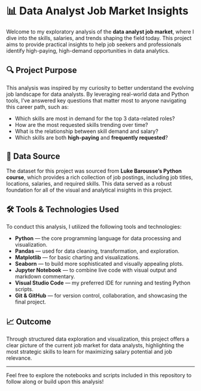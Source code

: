 # 📊 Data Analyst Job Market Insights

Welcome to my exploratory analysis of the **data analyst job market**, where I dive into the skills, salaries, and trends shaping the field today. This project aims to provide practical insights to help job seekers and professionals identify high-paying, high-demand opportunities in data analytics.

## 🔍 Project Purpose

This analysis was inspired by my curiosity to better understand the evolving job landscape for data analysts. By leveraging real-world data and Python tools, I’ve answered key questions that matter most to anyone navigating this career path, such as:

- Which skills are most in demand for the top 3 data-related roles?
- How are the most requested skills trending over time?
- What is the relationship between skill demand and salary?
- Which skills are both **high-paying** and **frequently requested**?

## 📁 Data Source

The dataset for this project was sourced from **Luke Barousse’s Python course**, which provides a rich collection of job postings, including job titles, locations, salaries, and required skills. This data served as a robust foundation for all of the visual and analytical insights in this project.

## 🛠️ Tools & Technologies Used

To conduct this analysis, I utilized the following tools and technologies:

- **Python** — the core programming language for data processing and visualization.
- **Pandas** — used for data cleaning, transformation, and exploration.
- **Matplotlib** — for basic charting and visualizations.
- **Seaborn** — to build more sophisticated and visually appealing plots.
- **Jupyter Notebook** — to combine live code with visual output and markdown commentary.
- **Visual Studio Code** — my preferred IDE for running and testing Python scripts.
- **Git & GitHub** — for version control, collaboration, and showcasing the final project.

## 📈 Outcome

Through structured data exploration and visualization, this project offers a clear picture of the current job market for data analysts, highlighting the most strategic skills to learn for maximizing salary potential and job relevance.

---

Feel free to explore the notebooks and scripts included in this repository to follow along or build upon this analysis!

